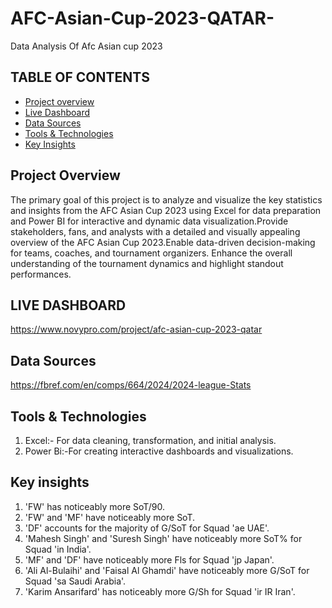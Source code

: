 # AFC-Asian-Cup-2023-QATAR-
Data Analysis Of Afc Asian cup 2023
## TABLE OF CONTENTS
- [Project overview](#project-overview)
- [Live Dashboard](#live-dashboard)
- [Data Sources](#data-sources)
- [Tools & Technologies](#tools&technologies)
- [Key Insights](#key-insights)
## Project Overview
The primary goal of this project is to analyze and visualize the key statistics and insights from the AFC Asian Cup 2023 using Excel for data preparation and Power BI for interactive and dynamic data visualization.Provide stakeholders, fans, and analysts with a detailed and visually appealing overview of the AFC Asian Cup 2023.Enable data-driven decision-making for teams, coaches, and tournament organizers.
Enhance the overall understanding of the tournament dynamics and highlight standout performances.


## LIVE DASHBOARD
https://www.novypro.com/project/afc-asian-cup-2023-qatar

## Data Sources
https://fbref.com/en/comps/664/2024/2024-league-Stats
## Tools & Technologies
1. Excel:-  For data cleaning, transformation, and initial analysis.
2. Power Bi:-For creating interactive dashboards and visualizations.
## Key insights 
1. 'FW' has noticeably more SoT/90.
2. 'FW' and 'MF' have noticeably more SoT.
3. 'DF' accounts for the majority of G/SoT for Squad 'ae UAE'.
4. 'Mahesh Singh' and 'Suresh Singh' have noticeably more SoT% for Squad 'in India'.
5. 'MF' and 'DF' have noticeably more Fls for Squad 'jp Japan'.
6. 'Ali Al-Bulaihi' and 'Faisal Al Ghamdi' have noticeably more G/SoT for Squad 'sa Saudi Arabia'.
7. 'Karim Ansarifard' has noticeably more G/Sh for Squad 'ir IR Iran'.

